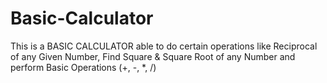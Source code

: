 # Basic-Calculator
This is a BASIC CALCULATOR able to do certain operations like Reciprocal of any Given Number, Find Square &amp; Square Root of any Number and perform Basic Operations (+, -, *, /) 
